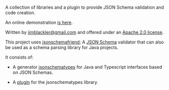 A collection of libraries and a plugin to provide JSON Schema validation and
code creation.

An online demonstration [is here](https://tryjsonschematypes.appspot.com/).

Written by jimblackler@gmail.com and offered under an
[Apache 2.0 license](https://www.apache.org/licenses/LICENSE-2.0).

This project uses [jsonschemafriend](https://github.com/jimblackler/jsonschemafriend);
A [JSON Schema](https://json-schema.org/) validator that can also be used as a
schema parsing library for Java projects.

It consists of:

* A generator
  [jsonschematypes](https://github.com/jimblackler/jsonschematypes/tree/master/codegen)
  for Java and Typescript interfaces based on JSON Schemas.

* A
  [plugin](https://github.com/jimblackler/jsonschematypes/tree/master/plugin) for
  the jsonschematypes library.
